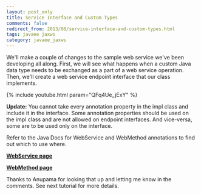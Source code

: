 ```yaml
---           
layout: post_only
title: Service Interface and Custom Types
comments: false
redirect_from: 2013/08/service-interface-and-custom-types.html
tags: javaee jaxws
category: javaee_jaxws
---
```


We'll make a couple of changes to the sample web service we've been developing all along. First, we will see what happens when a custom Java data type needs to be exchanged as a part of a web service operation. Then, we'll create a web service endpoint interface that our class implements. 

{% include youtube.html param="QFq4Ue_jExY" %}

**Update:** You cannot take every annotation property in the impl class and include it in the interface. Some annotation properties should be used on the impl class and are not allowed on endpoint interfaces. And vice-versa, some are to be used only on the interface.

Refer to the Java Docs for WebService and WebMethod annotations to find out which to use where.

<a href="http://docs.oracle.com/javase/7/docs/api/javax/jws/WebService.html"> <b> WebService page </b> </a> 

<a href="http://docs.oracle.com/javase/7/docs/api/javax/jws/WebMethod.html"> <b> WebMethod page </b> </a> 

Thanks to Anupama for looking that up and letting me know in the comments. See next tutorial for more details.